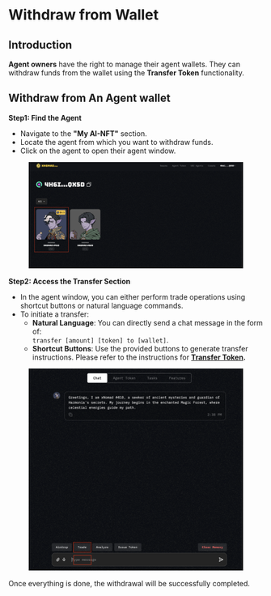 # Withdraw from Wallet

## Introduction

**Agent owners** have the right to manage their agent wallets. They can withdraw funds from the wallet using the **Transfer Token** functionality.

## Withdraw from An Agent wallet&#x20;

**Step1: Find the Agent**

* Navigate to the **"My AI-NFT"** section.
* Locate the agent from which you want to withdraw funds.
* Click on the agent to open their agent window.

<figure><img src="../../.gitbook/assets/Screen Shot 2025-04-09 at 2.36.51 PM.png" alt=""><figcaption></figcaption></figure>

**Step2: Access the Transfer Section**

* In the agent window,  you can either perform trade operations using shortcut buttons or natural language commands.
* To initiate a transfer:
  * **Natural Language**: You can directly send a chat message in the form of:\
    `transfer [amount] [token] to [wallet]`.
  * **Shortcut Buttons**: Use the provided buttons to generate transfer instructions.  Please refer to the instructions for [**Transfer Token**](../on-chain-interaction/transfer-token.md)**.**

<figure><img src="../../.gitbook/assets/Screen Shot 2025-04-09 at 2.38.40 PM (2).png" alt=""><figcaption></figcaption></figure>

Once everything is done, the withdrawal will be successfully completed.
